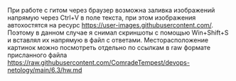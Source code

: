 При работе с гитом через браузер возможна заливка изображений напрямую через Ctrl+V в поле текста, при этом изображения автохостятся на 
ресурс https://user-images.githubusercontent.com/. Поэтому в данном случае я снимал скриншоты с помощью Win+Shift+S и вставлял их напрямую в файл с ответами.
Месторасположение картинок можно посмотреть отдельно по ссылкам в raw формате присланного файла https://raw.githubusercontent.com/ComradeTempest/devops-netology/main/6.3/hw.md
